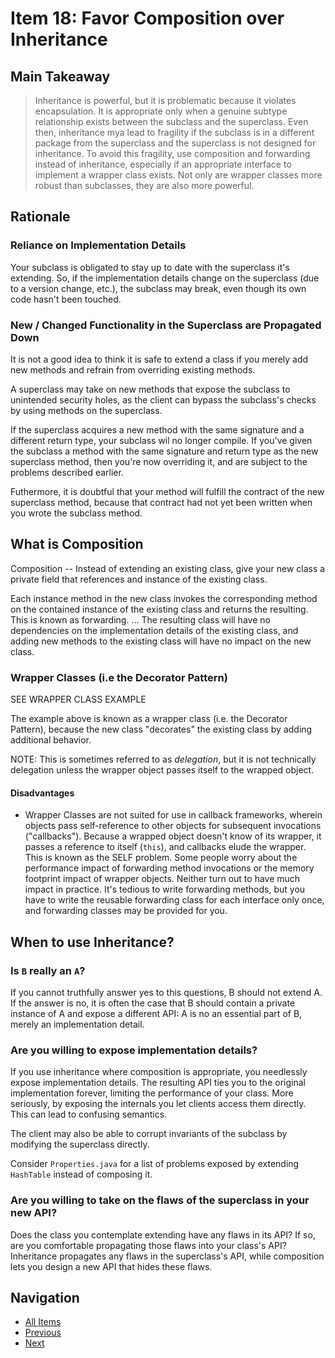 # Item 18: Favor Composition over Inheritance

## Main Takeaway

>Inheritance is powerful, but it is problematic because it violates encapsulation. It is appropriate only when a genuine subtype relationship exists between the subclass and the superclass. Even then, inheritance mya lead to fragility if the subclass is in a different package from the superclass and the superclass is not designed for inheritance. To avoid this fragility, use composition and forwarding instead of inheritance, especially if an appropriate interface to implement a wrapper class exists. Not only are wrapper classes more robust than subclasses, they are also more powerful.

## Rationale

### Reliance on Implementation Details

Your subclass is obligated to stay up to date with the superclass it's extending. So, if the implementation details change on the superclass (due to a version change, etc.), the subclass may break, even though its own code hasn't been touched.

### New / Changed Functionality in the Superclass are Propagated Down

It is not a good idea to think it is safe to extend a class if you merely add new methods and refrain from overriding existing methods.

A superclass may take on new methods that expose the subclass to unintended security holes, as the client can bypass the subclass's checks by using methods on the superclass.

If the superclass acquires a new method with the same signature and a different return type, your subclass wil no longer compile. If you've given the subclass a method with the same signature and return type as the new superclass method, then you're now overriding it, and are subject to the problems described earlier. 

Futhermore, it is doubtful that your method will fulfill the contract of the new superclass method, because that contract had not yet been written when you wrote the subclass method.

## What is Composition

Composition -- Instead of extending an existing class, give your new class a private field that references and instance of the existing class.

Each instance method in the new class invokes the corresponding method on the contained instance of the existing class and returns the resulting. This is known as forwarding. ... The resulting class will have no dependencies on the implementation details of the existing class, and adding new methods to the existing class will have no impact on the new class.

### Wrapper Classes (i.e the Decorator Pattern)

SEE WRAPPER CLASS EXAMPLE

The example above is known as a wrapper class (i.e. the Decorator Pattern), because the new class "decorates" the existing class by adding additional behavior.

NOTE: This is sometimes referred to as _delegation_, but it is not technically delegation unless the wrapper object passes itself to the wrapped object.

#### Disadvantages

- Wrapper Classes are not suited for use in callback frameworks, wherein objects pass self-reference to other objects for subsequent invocations ("callbacks"). Because a wrapped object doesn't know of its wrapper, it passes a reference to itself (`this`), and callbacks elude the wrapper. This is known as the SELF problem. Some people worry about the performance impact of  forwarding method invocations or the memory footprint impact of wrapper objects. Neither turn out to have much impact in practice. It's tedious to write forwarding methods, but you have to write the reusable forwarding class for each interface only once, and forwarding classes may be provided for you.

## When to use Inheritance?

### Is `B` really an `A`?

If you cannot truthfully answer yes to this questions, B should not extend A. If the answer is no, it is often the case that B should contain a private instance of A and expose a different API: A is no an essential part of B, merely an implementation detail.

### Are you willing to expose implementation details?

If you use inheritance where composition is appropriate, you needlessly expose implementation details. The resulting API ties you to the original implementation forever, limiting the performance of your class. More seriously, by exposing the internals you let clients access them directly. This can lead to confusing semantics.

The client may also be able to corrupt invariants of the subclass by modifying the superclass directly.

Consider `Properties.java` for a list of problems exposed by extending `HashTable` instead of composing it.

### Are you willing to take on the flaws of the superclass in your new API?

Does the class you contemplate extending have any flaws in its API? If so, are you comfortable propagating those flaws into your class's API? Inheritance propagates any flaws in the superclass's API, while composition lets you design a new API that hides these flaws.

## Navigation

- [All Items](../README.md#items)
- [Previous](./item-17-minimize-mutability.md)
- [Next](./item-18-favor-composition-over-inheritance.md)
